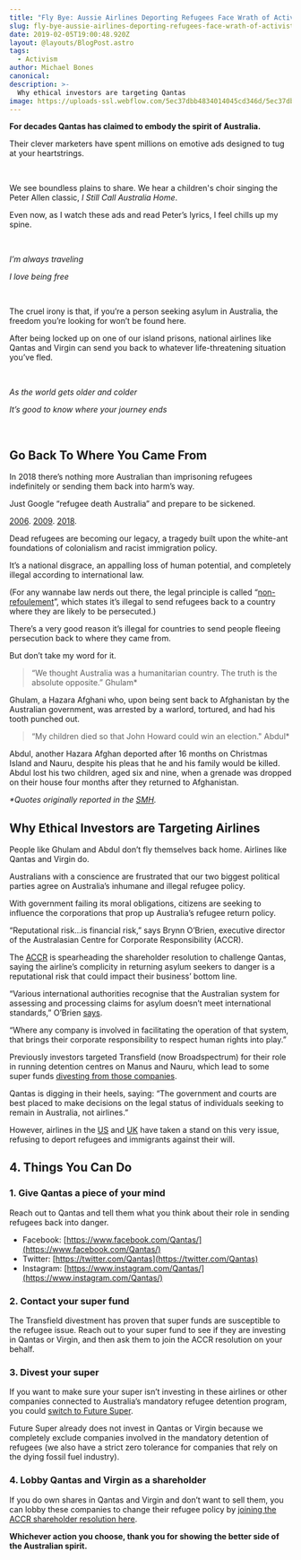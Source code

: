 ```yaml
---
title: "Fly Bye: Aussie Airlines Deporting Refugees Face Wrath of Activist Investors"
slug: fly-bye-aussie-airlines-deporting-refugees-face-wrath-of-activist-investors
date: 2019-02-05T19:00:48.920Z
layout: @layouts/BlogPost.astro
tags:
  - Activism
author: Michael Bones
canonical:
description: >-
  Why ethical investors are targeting Qantas
image: https://uploads-ssl.webflow.com/5ec37dbb4834014045cd346d/5ec37dbc483401e473cd3c32_Blog%201200x630.png
---
```


**For decades Qantas has claimed to embody the spirit of Australia.**

Their clever marketers have spent millions on emotive ads designed to tug at your heartstrings.

‍

We see boundless plains to share. We hear a children's choir singing the Peter Allen classic, _I Still Call Australia Home_.

Even now, as I watch these ads and read Peter’s lyrics, I feel chills up my spine.

‍

_I’m always traveling_

_I love being free_

‍

The cruel irony is that, if you’re a person seeking asylum in Australia, the freedom you’re looking for won’t be found here.

After being locked up on one of our island prisons, national airlines like Qantas and Virgin can send you back to whatever life-threatening situation you’ve fled.

‍

_As the world gets older and colder_

_It’s good to know where your journey ends_

‍

## Go Back To Where You Came From

In 2018 there’s nothing more Australian than imprisoning refugees indefinitely or sending them back into harm’s way.

Just Google “refugee death Australia” and prepare to be sickened.

[2006](https://www.smh.com.au/world/rejected-refugees-sent-home-to-die-families-tell-harrowing-stories-20060808-gdo4q7.html). [2009](https://www.smh.com.au/national/the-asylum-seeker-we-sent-home-to-his-death-20141112-9l57.html). [2018](https://www.themonthly.com.au/today/paddy-manning/2018/24/2018/1527140474/death-manus).

Dead refugees are becoming our legacy, a tragedy built upon the white-ant foundations of colonialism and racist immigration policy.

It’s a national disgrace, an appalling loss of human potential, and completely illegal according to international law.

(For any wannabe law nerds out there, the legal principle is called “[non-refoulement](http://www.unhcr.org/4d9486929.pdf)”, which states it’s illegal to send refugees back to a country where they are likely to be persecuted.)

There’s a very good reason it’s illegal for countries to send people fleeing persecution back to where they came from.

But don’t take my word for it.

> “We thought Australia was a humanitarian country. The truth is the absolute opposite.” Ghulam\*

Ghulam, a Hazara Afghani who, upon being sent back to Afghanistan by the Australian government, was arrested by a warlord, tortured, and had his tooth punched out.

> “My children died so that John Howard could win an election." Abdul\*

Abdul, another Hazara Afghan deported after 16 months on Christmas Island and Nauru, despite his pleas that he and his family would be killed. Abdul lost his two children, aged six and nine, when a grenade was dropped on their house four months after they returned to Afghanistan.

_\*Quotes originally reported in the_ [_SMH_](https://www.smh.com.au/world/rejected-refugees-sent-home-to-die-families-tell-harrowing-stories-20060808-gdo4q7.html)_._

## Why Ethical Investors are Targeting Airlines

People like Ghulam and Abdul don’t fly themselves back home. Airlines like Qantas and Virgin do.

Australians with a conscience are frustrated that our two biggest political parties agree on Australia’s inhumane and illegal refugee policy.

With government failing its moral obligations, citizens are seeking to influence the corporations that prop up Australia’s refugee return policy.

“Reputational risk...is financial risk,” says Brynn O’Brien, executive director of the Australasian Centre for Corporate Responsibility (ACCR).

The [ACCR](https://accr.org.au/) is spearheading the shareholder resolution to challenge Qantas, saying the airline’s complicity in returning asylum seekers to danger is a reputational risk that could impact their business’ bottom line.

“Various international authorities recognise that the Australian system for assessing and processing claims for asylum doesn’t meet international standards,” O’Brien [says](https://www.smh.com.au/business/companies/qantas-virgin-targeted-over-role-in-refugee-repatriation-20180808-p4zw8q.html).

“Where any company is involved in facilitating the operation of that system, that brings their corporate responsibility to respect human rights into play.”

Previously investors targeted Transfield (now Broadspectrum) for their role in running detention centres on Manus and Nauru, which lead to some super funds [divesting from those companies](https://www.smh.com.au/business/transfield-services-to-change-name-to-broadspectrum-as-founders-sever-ties-20150925-gjum0b.html).

Qantas is digging in their heels, saying: “The government and courts are best placed to make decisions on the legal status of individuals seeking to remain in Australia, not airlines.”

However, airlines in the [US](https://qz.com/1311588/which-us-airlines-are-not-working-with-ice/) and [UK](https://www.independent.co.uk/news/business/virgin-atlantic-deportations-uk-home-office-windrush-scandal-latest-airline-a8423886.html) have taken a stand on this very issue, refusing to deport refugees and immigrants against their will.

## 4\. Things You Can Do

### 1\. Give Qantas a piece of your mind

Reach out to Qantas and tell them what you think about their role in sending refugees back into danger.

- Facebook: [https://www.facebook.com/Qantas/](https://www.facebook.com/Qantas/)
- Twitter: [https://twitter.com/Qantas](https://twitter.com/Qantas)
- Instagram: [https://www.instagram.com/Qantas/](https://www.instagram.com/Qantas/)

### 2\. Contact your super fund

The Transfield divestment has proven that super funds are susceptible to the refugee issue. Reach out to your super fund to see if they are investing in Qantas or Virgin, and then ask them to join the ACCR resolution on your behalf.

### 3\. Divest your super

If you want to make sure your super isn’t investing in these airlines or other companies connected to Australia’s mandatory refugee detention program, you could [switch to Future Super](https://www.myfuturesuper.com.au/).

Future Super already does not invest in Qantas or Virgin because we completely exclude companies involved in the mandatory detention of refugees (we also have a strict zero tolerance for companies that rely on the dying fossil fuel industry).

### 4\. Lobby Qantas and Virgin as a shareholder

If you do own shares in Qantas and Virgin and don’t want to sell them, you can lobby these companies to change their refugee policy by [joining the ACCR shareholder resolution here](https://accr.org.au/qantas/).

**Whichever action you choose, thank you for showing the better side of the Australian spirit.**
